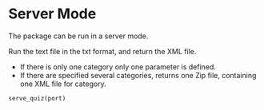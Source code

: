 # Server Mode

The package can be run in a server mode. 

Run the text file in the txt format, and return the XML file.

- If there is only one category only one parameter is defined.
- If there are specified several categories, returns one Zip file, containing
  one XML file for category.


```@docs
serve_quiz(port)
```
